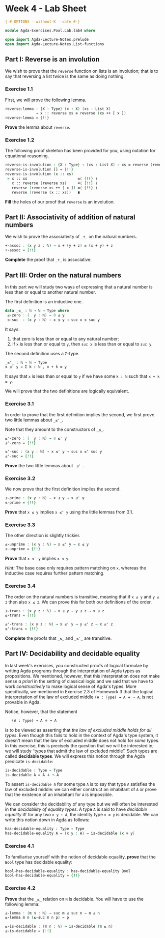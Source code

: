 # Week 4 - Lab Sheet

```agda
{-# OPTIONS --without-K --safe #-}

module Agda-Exercises.Pool.Lab.lab4 where

open import Agda-Lecture-Notes.prelude
open import Agda-Lecture-Notes.List-functions
```

## Part I: Reverse is an involution

We wish to prove that the `reverse` function on lists is an involution;
that is to say that reversing a list twice is the same as doing nothing.

### Exercise 1.1

First, we will prove the following lemma.

```agda
reverse-lemma : {X : Type} (x : X) (xs : List X)
              → x :: reverse xs ≡ reverse (xs ++ [ x ])
reverse-lemma = {!!}
```

**Prove** the lemma about `reverse`.

### Exercise 1.2

The following proof skeleton has been provided for you, using notation for
equational reasoning.

```agda
reverse-is-involution : {X : Type} → (xs : List X) → xs ≡ reverse (reverse xs)
reverse-is-involution [] = {!!}
reverse-is-involution (x :: xs)
 = x :: xs                       ≡⟨ {!!} ⟩
   x :: reverse (reverse xs)     ≡⟨ {!!} ⟩
   reverse (reverse xs ++ [ x ]) ≡⟨ {!!} ⟩
   reverse (reverse (x :: xs))   ∎
```

**Fill** the holes of our proof that `reverse` is an involution.

## Part II: Associativity of addition of natural numbers

We wish to prove the associativity of `_+_` on the natural numbers.

```agda
+-assoc : (x y z : ℕ) → x + (y + z) ≡ (x + y) + z
+-assoc = {!!}
```

**Complete** the proof that `_+_` is associative.

## Part III: Order on the natural numbers

In this part we will study two ways of expressing that a natural number is less
than or equal to another natural number.

The first definition is an inductive one.

```agda
data _≤_ : ℕ → ℕ → Type where
 ≤-zero : (  y : ℕ) → 0 ≤ y
 ≤-suc  : (x y : ℕ) → x ≤ y → suc x ≤ suc y
```

It says:
1. that zero is less than or equal to any natural number;
1. if `x` is less than or equal to `y`, then `suc x` is less than or equal to `suc y`.

The second definition uses a `Σ`-type.

```agda
_≤'_ : ℕ → ℕ → Type
x ≤' y = Σ k ꞉ ℕ , x + k ≡ y
```

It says that `x` is less than or equal to `y` if we have some `k : ℕ`
such that `x + k ≡ y`.

We will prove that the two definitions are logically equivalent.

### Exercise 3.1

In order to prove that the first definition implies the second, we first
prove two little lemmas about `_≤'_`.

Note that they amount to the constructors of `_≤_`.

```agda
≤'-zero : (  y : ℕ) → 0 ≤' y
≤'-zero = {!!}

≤'-suc : (x y : ℕ) → x ≤' y → suc x ≤' suc y
≤'-suc = {!!}
```

**Prove** the two little lemmas about `_≤'_`.

### Exercise 3.2

We now prove that the first definition implies the second.

```agda
≤-prime : (x y : ℕ) → x ≤ y → x ≤' y
≤-prime = {!!}
```

**Prove** that `x ≤ y` implies `x ≤' y` using the little lemmas from 3.1.

### Exercise 3.3

The other direction is slightly trickier.

```agda
≤-unprime : (x y : ℕ) → x ≤' y → x ≤ y
≤-unprime = {!!}
```

**Prove** that `x ≤' y` implies `x ≤ y`.

*Hint:* The base case only requires pattern matching on `x`, whereas
the inductive case requires further pattern matching.

### Exercise 3.4

The order on the natural numbers is transitive, meaning that if
`x ≤ y` and `y ≤ z` then also `x ≤ z`. We can prove this for
both our definitions of the order.

```agda
≤-trans : (x y z : ℕ) → x ≤ y → y ≤ z → x ≤ z
≤-trans = {!!}

≤'-trans : (x y z : ℕ) → x ≤' y → y ≤' z → x ≤' z
≤'-trans = {!!}
```

**Complete** the proofs that `_≤_` and `_≤'_` are transitive.

## Part IV: Decidability and decidable equality

In last week's exercises, you constructed proofs of logical formulae by writing
Agda programs through the interpretation of Agda types as propositions. We
mentioned, however, that this interpretation does not make sense _a priori_ in
the setting of classical logic and we said that we have to work _constructively_
to make logical sense of Agda's types. More specifically, we mentioned in
Exercise 2.3 of Homework 3 that the logical interpretation of the law of
excluded middle `(A : Type) → A ∔ ¬ A`, is not provable in Agda.

Notice, however, that the statement

```txt
   (A : Type) → A ∔ ¬ A
```

is to be viewed as asserting that _the law of excluded middle holds for all
types_. Even though this fails to hold in the context of Agda's type system, it
doesn't mean that the law of excluded middle does not hold for _some_ types. In
this exercise, this is precisely the question that we will be interested in; we
will study “types that admit the law of excluded middle”. Such types are called
**decidable types**. We will express this notion through the Agda predicate
`is-decidable`:

```agda
is-decidable : Type → Type
is-decidable A = A ∔ ¬ A
```

To assert `is-decidable A` for some type `A` is to say that type `A` satisfies
the law of excluded middle: we can either construct an inhabitant of `A` or
prove that the existence of an inhabitant for `A` is impossible.

We can consider the decidability of any type but we will often be interested in
the _decidability of equality types_. A type `A` is said to have _decidable
equality_ iff for any two `x y : A`, the identity type `x ≡ y` is decidable. We
can write this notion down in Agda as follows:

```agda
has-decidable-equality : Type → Type
has-decidable-equality A = (x y : A) → is-decidable (x ≡ y)
```

### Exercise 4.1

To familiarise yourself with the notion of decidable equality, **prove** that
the `Bool` type has decidable equality:

```agda
bool-has-decidable-equality : has-decidable-equality Bool
bool-has-decidable-equality = {!!}
```

### Exercise 4.2

**Prove** that the `_≤_` relation on `ℕ` is decidable. You will have to use
the following lemma:

```agda
≤-lemma : (m n : ℕ) → suc m ≤ suc n → m ≤ n
≤-lemma m n (≤-suc m n p) = p
```

```agda
≤-is-decidable : (m n : ℕ) → is-decidable (m ≤ n)
≤-is-decidable = {!!}
```
